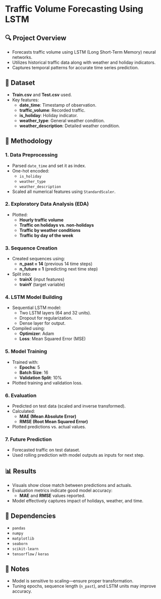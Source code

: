 # **Traffic Volume Forecasting Using LSTM**

## **🔍 Project Overview**
- Forecasts traffic volume using LSTM (Long Short-Term Memory) neural networks.
- Utilizes historical traffic data along with weather and holiday indicators.
- Captures temporal patterns for accurate time series prediction.

## **📁 Dataset**
- **Train.csv** and **Test.csv** used.
- Key features:
  - **date_time**: Timestamp of observation.
  - **traffic_volume**: Recorded traffic.
  - **is_holiday**: Holiday indicator.
  - **weather_type**: General weather condition.
  - **weather_description**: Detailed weather condition.

## **🧪 Methodology**

### **1. Data Preprocessing**
- Parsed `date_time` and set it as index.
- One-hot encoded:
  - `is_holiday`
  - `weather_type`
  - `weather_description`
- Scaled all numerical features using `StandardScaler`.

### **2. Exploratory Data Analysis (EDA)**
- Plotted:
  - **Hourly traffic volume**
  - **Traffic on holidays vs. non-holidays**
  - **Traffic by weather conditions**
  - **Traffic by day of the week**

### **3. Sequence Creation**
- Created sequences using:
  - **n_past = 14** (previous 14 time steps)
  - **n_future = 1** (predicting next time step)
- Split into:
  - **trainX** (input features)
  - **trainY** (target variable)

### **4. LSTM Model Building**
- Sequential LSTM model:
  - Two LSTM layers (64 and 32 units).
  - Dropout for regularization.
  - Dense layer for output.
- Compiled using:
  - **Optimizer**: Adam
  - **Loss**: Mean Squared Error (MSE)

### **5. Model Training**
- Trained with:
  - **Epochs**: 5
  - **Batch Size**: 16
  - **Validation Split**: 10%
- Plotted training and validation loss.

### **6. Evaluation**
- Predicted on test data (scaled and inverse transformed).
- Calculated:
  - **MAE (Mean Absolute Error)**
  - **RMSE (Root Mean Squared Error)**
- Plotted predictions vs. actual values.

### **7. Future Prediction**
- Forecasted traffic on test dataset.
- Used rolling prediction with model outputs as inputs for next step.

## **📊 Results**
- Visuals show close match between predictions and actuals.
- Evaluation metrics indicate good model accuracy:
  - **MAE** and **RMSE** values reported.
- Model effectively captures impact of holidays, weather, and time.

## **🧩 Dependencies**
- `pandas`
- `numpy`
- `matplotlib`
- `seaborn`
- `scikit-learn`
- `tensorflow` / `keras`

## **📌 Notes**
- Model is sensitive to scaling—ensure proper transformation.
- Tuning epochs, sequence length (`n_past`), and LSTM units may improve accuracy.
